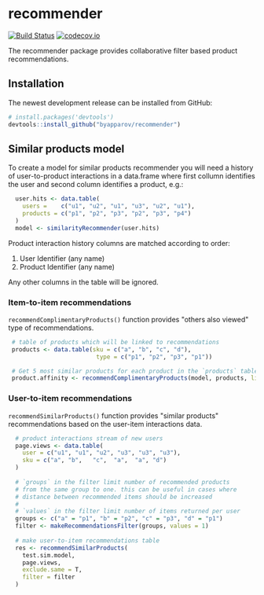 # recommender

[![Build Status](https://travis-ci.org/madedotcom/recommender.svg?branch=master)](https://travis-ci.org/madedotcom/recommender)
[![codecov.io](https://codecov.io/github/madedotcom/recommender/coverage.svg?branch=master)](https://codecov.io/github/madedotcom/recommender?branch=master)

The recommender package provides collaborative filter based product recommendations. 

## Installation

The newest development release can be installed from GitHub:

```R
# install.packages('devtools')
devtools::install_github("byapparov/recommender")
```

## Similar products model

To create a model for similar products recommender you will need a history of 
user-to-product interactions in a data.frame where first collumn identifies the user and
second column identifies a product, e.g.:

```R
  user.hits <- data.table(
    users =    c("u1", "u2", "u1", "u3", "u2", "u1"),
    products = c("p1", "p2", "p3", "p2", "p3", "p4")
  )
  model <- similarityRecommender(user.hits)
```

Product interaction history columns are matched according to order:

1. User Identifier (any name)
2. Product Identifier (any name)

Any other columns in the table will be ignored.

### Item-to-item recommendations

`recommendComplimentaryProducts()` function provides "others also viewed" type of recommendations.

```R
 # table of products which will be linked to recommendations
 products <- data.table(sku = c("a", "b", "c", "d"),
                         type = c("p1", "p2", "p3", "p1"))

 # Get 5 most similar products for each product in the `products` table
 product.affinity <- recommendComplimentaryProducts(model, products, limit = 5)
```

### User-to-item recommendations

`recommendSimilarProducts()` function provides "similar products" recommendations based on the user-item 
interactions data.

```R
  # product interactions stream of new users
  page.views <- data.table(
    user = c("u1", "u1", "u2", "u3", "u3", "u3"),
    sku = c("a", "b",   "c",  "a",  "a", "d")
  )
  
  # `groups` in the filter limit number of recommended products
  # from the same group to one. this can be useful in cases where 
  # distance between recommended items should be increased
  # 
  # `values` in the filter limit number of items returned per user
  groups <- c("a" = "p1", "b" = "p2", "c" = "p3", "d" = "p1")
  filter <- makeRecommendationsFilter(groups, values = 1)
  
  # make user-to-item recommendations table
  res <- recommendSimilarProducts(  
    test.sim.model, 
    page.views, 
    exclude.same = T, 
    filter = filter
  )
```
